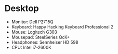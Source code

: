 # Desktop

- Monitor: Dell P2715Q
- Keyboard: Happy Hacking Keyboard Professional 2
- Mouse: Logitech G303
- Mousepad: SteelSeries QcK+
- Headphones: Sennheiser HD 598
- CPU: Intel i7-2600K
